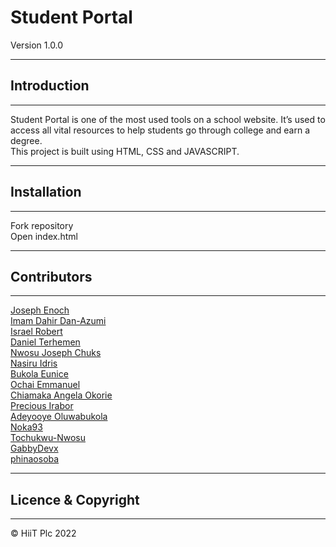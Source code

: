 # Student Portal

Version 1.0.0

---

## Introduction

---

Student Portal is one of the most used tools on a school website. It’s used to access all vital resources to help students go through college and earn a degree.<br>
This project is built using HTML, CSS and JAVASCRIPT.

---

## Installation

---

Fork repository <br> Open index.html

---

## Contributors

---

[Joseph Enoch](https://github.com/Josephenoch)<br>
[Imam Dahir Dan-Azumi](https://github.com/eimaam)<br>
[Israel Robert](https://github.com/trend87)<br>
[Daniel Terhemen](https://github.com/Terdanny1)<br>
[Nwosu Joseph Chuks](https://github.com/JosephChuksN)<br>
[Nasiru Idris](https://github.com/idrisnas02)<br>
[Bukola Eunice](https://github.com/bukky-eo)<br>
[Ochai Emmanuel](https://github.com/1ochai)<br>
[Chiamaka Angela Okorie](https://github.com/Angie-code)<br>
[Precious Irabor](https://github.com/oTaKu2021)<br>
[Adeyooye Oluwabukola](https://github.com/Bukkiee20)<br>
[Noka93](https://github.com/Noka93)<br>
[Tochukwu-Nwosu](https://github.com/Tochukwu-Nwosu)<br>
[GabbyDevx](https://github.com/GabbyDevx)<br>
[phinaosoba](https://github.com/Phinaosoba)<br>

---

## Licence & Copyright

---

&copy; HiiT Plc 2022
